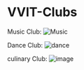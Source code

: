 # VVIT-Clubs
Music Club:
![Music](https://github.com/VakaPrasanna/VVIT-Clubs/assets/96370281/9d868b16-0b22-473c-9b43-3a484aee07f6)

Dance Club:
![dance](https://github.com/VakaPrasanna/VVIT-Clubs/assets/96370281/d6afcbf5-24df-42df-85e8-a8501d84f630)

culinary Club:
![image](https://github.com/VakaPrasanna/VVIT-Clubs/assets/96370281/b5a9c938-7ff1-4e2c-bea4-5c49be9affc0)



